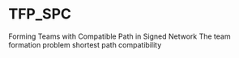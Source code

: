 # TFP_SPC
Forming Teams with Compatible Path in Signed Network
The team formation problem shortest path compatibility
